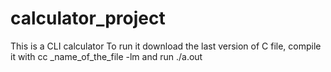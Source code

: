 # calculator_project
This is a CLI calculator
To run it download the last version of C file, compile it with
cc _name_of_the_file -lm
and run
./a.out
